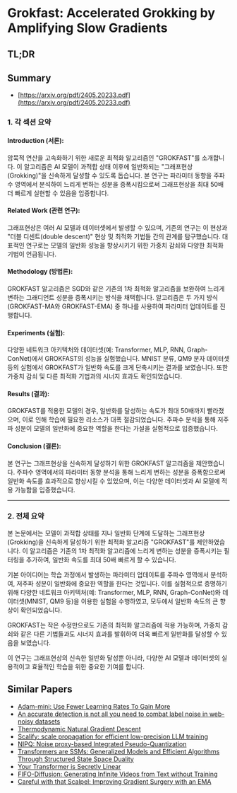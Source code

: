 # Grokfast: Accelerated Grokking by Amplifying Slow Gradients
## TL;DR
## Summary
- [https://arxiv.org/pdf/2405.20233.pdf](https://arxiv.org/pdf/2405.20233.pdf)

### 1. 각 섹션 요약

#### Introduction (서론):
암묵적 연산을 고속화하기 위한 새로운 최적화 알고리즘인 "GROKFAST"를 소개합니다. 이 알고리즘은 AI 모델이 과적합 상태 이후에 일반화되는 "그래프현상(Grokking)"을 신속하게 달성할 수 있도록 돕습니다. 본 연구는 파라미터 동향을 주파수 영역에서 분석하여 느리게 변하는 성분을 증폭시킴으로써 그래프현상을 최대 50배 더 빠르게 실현할 수 있음을 입증합니다.

#### Related Work (관련 연구):
그래프현상은 여러 AI 모델과 데이터셋에서 발생할 수 있으며, 기존의 연구는 이 현상과 "더블 디센트(double descent)" 현상 및 최적화 기법들 간의 관계를 탐구했습니다. 대표적인 연구로는 모델의 일반화 성능을 향상시키기 위한 가중치 감쇠와 다양한 최적화 기법이 언급됩니다.

#### Methodology (방법론):
GROKFAST 알고리즘은 SGD와 같은 기존의 1차 최적화 알고리즘을 보완하여 느리게 변하는 그래디언트 성분을 증폭시키는 방식을 채택합니다. 알고리즘은 두 가지 방식(GROKFAST-MA와 GROKFAST-EMA) 중 하나를 사용하여 파라미터 업데이트를 진행합니다.

#### Experiments (실험):
다양한 네트워크 아키텍처와 데이터셋(예: Transformer, MLP, RNN, Graph-ConNet)에서 GROKFAST의 성능을 실험했습니다. MNIST 분류, QM9 분자 데이터셋 등의 실험에서 GROKFAST가 일반화 속도를 크게 단축시키는 결과를 보였습니다. 또한 가중치 감쇠 및 다른 최적화 기법과의 시너지 효과도 확인되었습니다.

#### Results (결과):
GROKFAST를 적용한 모델의 경우, 일반화를 달성하는 속도가 최대 50배까지 빨라졌으며, 이로 인해 학습에 필요한 리소스가 대폭 절감되었습니다. 주파수 분석을 통해 저주파 성분이 모델의 일반화에 중요한 역할을 한다는 가설을 실험적으로 입증했습니다.

#### Conclusion (결론):
본 연구는 그래프현상을 신속하게 달성하기 위한 GROKFAST 알고리즘을 제안했습니다. 주파수 영역에서의 파라미터 동향 분석을 통해 느리게 변하는 성분을 증폭함으로써 일반화 속도를 효과적으로 향상시킬 수 있었으며, 이는 다양한 데이터셋과 AI 모델에 적용 가능함을 입증했습니다.

---

### 2. 전체 요약

본 논문에서는 모델이 과적합 상태를 지나 일반화 단계에 도달하는 그래프현상(Grokking)을 신속하게 달성하기 위한 최적화 알고리즘 "GROKFAST"를 제안하였습니다. 이 알고리즘은 기존의 1차 최적화 알고리즘에 느리게 변하는 성분을 증폭시키는 필터링을 추가하여, 일반화 속도를 최대 50배 빠르게 할 수 있습니다.

기본 아이디어는 학습 과정에서 발생하는 파라미터 업데이트를 주파수 영역에서 분석하여, 저주파 성분이 일반화에 중요한 역할을 한다는 것입니다. 이를 실험적으로 증명하기 위해 다양한 네트워크 아키텍처(예: Transformer, MLP, RNN, Graph-ConNet)와 데이터셋(MNIST, QM9 등)을 이용한 실험을 수행하였고, 모두에서 일반화 속도의 큰 향상이 확인되었습니다.

GROKFAST는 작은 수정만으로도 기존의 최적화 알고리즘에 적용 가능하며, 가중치 감쇠와 같은 다른 기법들과도 시너지 효과를 발휘하여 더욱 빠르게 일반화를 달성할 수 있음을 보였습니다.

이 연구는 그래프현상의 신속한 일반화 달성뿐 아니라, 다양한 AI 모델과 데이터셋의 실용적이고 효율적인 학습을 위한 중요한 기여를 합니다.

## Similar Papers
- [Adam-mini: Use Fewer Learning Rates To Gain More](2406.16793.md)
- [An accurate detection is not all you need to combat label noise in web-noisy datasets](2407.05528.md)
- [Thermodynamic Natural Gradient Descent](2405.13817.md)
- [Scalify: scale propagation for efficient low-precision LLM training](2407.17353.md)
- [NIPQ: Noise proxy-based Integrated Pseudo-Quantization](2206.00820.md)
- [Transformers are SSMs: Generalized Models and Efficient Algorithms Through Structured State Space Duality](2405.21060.md)
- [Your Transformer is Secretly Linear](2405.12250.md)
- [FIFO-Diffusion: Generating Infinite Videos from Text without Training](2405.11473.md)
- [Careful with that Scalpel: Improving Gradient Surgery with an EMA](2402.02998.md)
